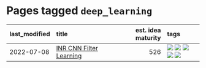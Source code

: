 # Pages tagged `deep_learning`

|last_modified|title|est. idea maturity|tags
|:---|:---|---:|:---|
|2022-07-08|[INR CNN Filter Learning](../INR_CNN_filter_learning.md)|526|[![](https://img.shields.io/badge/tag-CNN-35d2ce)](../tags/CNN.md) [![](https://img.shields.io/badge/tag-INR-8e95e2)](../tags/INR.md) [![](https://img.shields.io/badge/tag-deep_learning-be4650)](../tags/deep_learning.md) [![](https://img.shields.io/badge/tag-experimental-96f021)](../tags/experimental.md) [![](https://img.shields.io/badge/tag-filter_learning-3f3dc3)](../tags/filter_learning.md)|